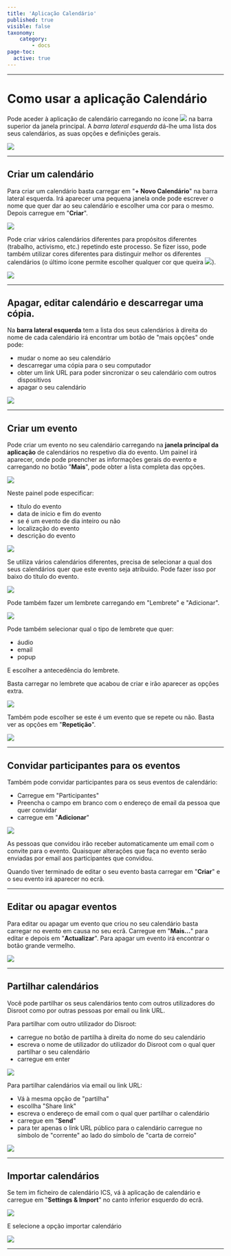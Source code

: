 ```yaml
---
title: 'Aplicação Calendário'
published: true
visible: false
taxonomy:
    category:
        - docs
page-toc:
  active: true
---
```


------------
# Como usar a aplicação Calendário

Pode aceder à aplicação de calendário carregando no ícone ![](pt/calendar_top_icon.png) na barra superior da janela principal.
A *barra lateral esquerda* dá-lhe uma lista dos seus calendários, as suas opções e definições gerais.

![](pt/calendar_main.png)

--------------
## Criar um calendário
Para criar um calendário basta carregar em "**+ Novo Calendário**" na barra lateral esquerda.
Irá aparecer uma pequena janela onde pode escrever o nome que quer dar ao seu calendário e escolher uma cor para o mesmo.
Depois carregue em "**Criar**".

![](pt/calendar_add_new.png)

Pode criar vários calendários diferentes para propósitos diferentes (trabalho, activismo, etc.) repetindo este processo. Se fizer isso, pode também utilizar cores diferentes para distinguir melhor os diferentes calendários (o último ícone permite escolher qualquer cor que queira ![](pt/calendar_colorpick_icon.png)).

![](pt/calendar_list.png)

-----------------------
## Apagar, editar calendário e descarregar uma cópia.
Na **barra lateral esquerda** tem a lista dos seus calendários à direita do nome de cada calendário irá encontrar um botão de "mais opções" onde pode:

- mudar o nome ao seu calendário
- descarregar uma cópia para o seu computador
- obter um link URL para poder sincronizar o seu calendário com outros dispositivos
- apagar o seu calendário

![](pt/calendar_edit1.png)

-------------------------
## Criar um evento
Pode criar um evento no seu calendário carregando na **janela principal da aplicação** de calendários no respetivo dia do evento. Um painel irá aparecer, onde pode preencher as informações gerais do evento e carregando no botão "**Mais**", pode obter a lista completa das opções.

![](pt/calendar_edit_menu.gif)

Neste painel pode especificar:

  - título do evento
  - data de início e fim do evento
  - se é um evento de dia inteiro ou não
  - localização do evento
  - descrição do evento

![](pt/calendar_edit_menu2.png)

Se utiliza vários calendários diferentes, precisa de selecionar a qual dos seus calendários quer que este evento seja atribuido. Pode fazer isso por baixo do título do evento.

![](pt/calendar_edit_menu3.png)

Pode também fazer um lembrete carregando em "Lembrete" e "Adicionar".

![](pt/calendar_edit_menu4.png)

Pode também selecionar qual o tipo de lembrete que quer:

* áudio
* email
* popup

E escolher a antecedência do lembrete.

Basta carregar no lembrete que acabou de criar e irão aparecer as opções extra.

![](pt/calendar_edit_menu5.gif)

Também pode escolher se este é um evento que se repete ou não. Basta ver as opções em "**Repetição**".

![](pt/calendar_edit_menu6.png)

-------------------------------
## Convidar participantes para os eventos

Também pode convidar participantes para os seus eventos de calendário:

* Carregue em "Participantes"
* Preencha o campo em branco com o endereço de email da pessoa que quer convidar
* carregue em "**Adicionar**"

![](pt/calendar_edit_menu7.png)

As pessoas que convidou irão receber automaticamente um email com o convite para o evento. Quaisquer alterações que faça no evento serão enviadas por email aos participantes que convidou.

Quando tiver terminado de editar o seu evento basta carregar em "**Criar**" e o seu evento irá aparecer no ecrã.

----------------------------
## Editar ou apagar eventos
Para editar ou apagar um evento que criou no seu calendário basta carregar no evento em causa no seu ecrã. Carregue em "**Mais...**" para editar e depois em "**Actualizar**".
Para apagar um evento irá encontrar o botão grande vermelho.

![](pt/calendar_edit_menu8.gif)

----------------------------
## Partilhar calendários
Você pode partilhar os seus calendários tento com outros utilizadores do Disroot como por outras pessoas por email ou link URL.

Para partilhar com outro utilizador do Disroot:

* carregue no botão de partilha à direita do nome do seu calendário
* escreva o nome de utilizador do utilizador do Disroot com o qual quer partilhar o seu calendário
* carregue em enter

![](pt/calendar_share_menu1.png)

Para partilhar calendários via email ou link URL:

* Vá à mesma opção de "partilha"
* escollha "Share link"
* escreva o endereço de email com o qual quer partilhar o calendário
* carregue em "**Send**"
* para ter apenas o link URL público para o calendário carregue no símbolo de "corrente" ao lado do símbolo de "carta de correio"

![](pt/calendar_share_menu2.png)

------------------------------
## Importar calendários
Se tem im ficheiro de calendário ICS, vá à aplicação de calendário e carregue em  "**Settings & Import**" no canto inferior esquerdo do ecrã.

![](pt/calendar_import_menu1.png)

E selecione a opção importar calendário

![](pt/calendar_import_menu2.png)

----------------------------------------
